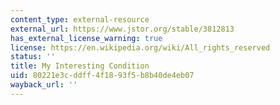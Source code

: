 ```yaml
---
content_type: external-resource
external_url: https://www.jstor.org/stable/3812813
has_external_license_warning: true
license: https://en.wikipedia.org/wiki/All_rights_reserved
status: ''
title: My Interesting Condition
uid: 80221e3c-ddff-4f18-93f5-b8b40de4eb07
wayback_url: ''
---
```

